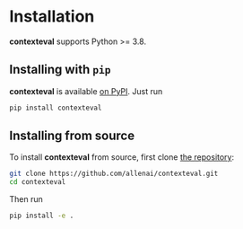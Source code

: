 Installation
============

**contexteval** supports Python >= 3.8.

## Installing with `pip`

**contexteval** is available [on PyPI](https://pypi.org/project/contexteval/). Just run

```bash
pip install contexteval
```

## Installing from source

To install **contexteval** from source, first clone [the repository](https://github.com/allenai/contexteval):

```bash
git clone https://github.com/allenai/contexteval.git
cd contexteval
```

Then run

```bash
pip install -e .
```
